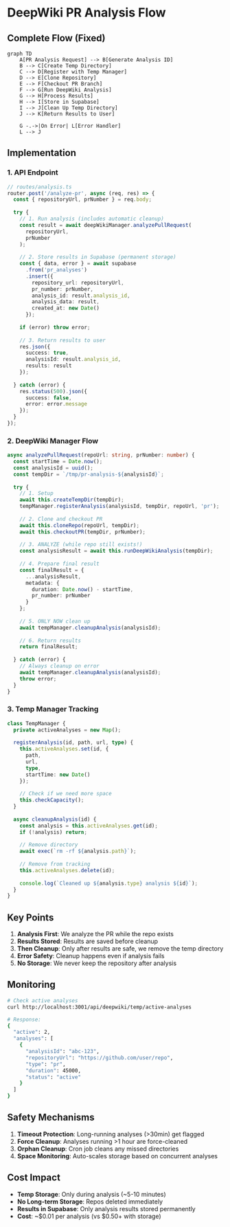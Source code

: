 # DeepWiki PR Analysis Flow

## Complete Flow (Fixed)

```mermaid
graph TD
    A[PR Analysis Request] --> B[Generate Analysis ID]
    B --> C[Create Temp Directory]
    C --> D[Register with Temp Manager]
    D --> E[Clone Repository]
    E --> F[Checkout PR Branch]
    F --> G[Run DeepWiki Analysis]
    G --> H[Process Results]
    H --> I[Store in Supabase]
    I --> J[Clean Up Temp Directory]
    J --> K[Return Results to User]
    
    G -.->|On Error| L[Error Handler]
    L --> J
```

## Implementation

### 1. API Endpoint
```typescript
// routes/analysis.ts
router.post('/analyze-pr', async (req, res) => {
  const { repositoryUrl, prNumber } = req.body;
  
  try {
    // 1. Run analysis (includes automatic cleanup)
    const result = await deepWikiManager.analyzePullRequest(
      repositoryUrl,
      prNumber
    );
    
    // 2. Store results in Supabase (permanent storage)
    const { data, error } = await supabase
      .from('pr_analyses')
      .insert({
        repository_url: repositoryUrl,
        pr_number: prNumber,
        analysis_id: result.analysis_id,
        analysis_data: result,
        created_at: new Date()
      });
    
    if (error) throw error;
    
    // 3. Return results to user
    res.json({
      success: true,
      analysisId: result.analysis_id,
      results: result
    });
    
  } catch (error) {
    res.status(500).json({ 
      success: false,
      error: error.message 
    });
  }
});
```

### 2. DeepWiki Manager Flow
```typescript
async analyzePullRequest(repoUrl: string, prNumber: number) {
  const startTime = Date.now();
  const analysisId = uuid();
  const tempDir = `/tmp/pr-analysis-${analysisId}`;
  
  try {
    // 1. Setup
    await this.createTempDir(tempDir);
    tempManager.registerAnalysis(analysisId, tempDir, repoUrl, 'pr');
    
    // 2. Clone and checkout PR
    await this.cloneRepo(repoUrl, tempDir);
    await this.checkoutPR(tempDir, prNumber);
    
    // 3. ANALYZE (while repo still exists!)
    const analysisResult = await this.runDeepWikiAnalysis(tempDir);
    
    // 4. Prepare final result
    const finalResult = {
      ...analysisResult,
      metadata: {
        duration: Date.now() - startTime,
        pr_number: prNumber
      }
    };
    
    // 5. ONLY NOW clean up
    await tempManager.cleanupAnalysis(analysisId);
    
    // 6. Return results
    return finalResult;
    
  } catch (error) {
    // Always cleanup on error
    await tempManager.cleanupAnalysis(analysisId);
    throw error;
  }
}
```

### 3. Temp Manager Tracking
```typescript
class TempManager {
  private activeAnalyses = new Map();
  
  registerAnalysis(id, path, url, type) {
    this.activeAnalyses.set(id, {
      path,
      url,
      type,
      startTime: new Date()
    });
    
    // Check if we need more space
    this.checkCapacity();
  }
  
  async cleanupAnalysis(id) {
    const analysis = this.activeAnalyses.get(id);
    if (!analysis) return;
    
    // Remove directory
    await exec(`rm -rf ${analysis.path}`);
    
    // Remove from tracking
    this.activeAnalyses.delete(id);
    
    console.log(`Cleaned up ${analysis.type} analysis ${id}`);
  }
}
```

## Key Points

1. **Analysis First**: We analyze the PR while the repo exists
2. **Results Stored**: Results are saved before cleanup
3. **Then Cleanup**: Only after results are safe, we remove the temp directory
4. **Error Safety**: Cleanup happens even if analysis fails
5. **No Storage**: We never keep the repository after analysis

## Monitoring

```bash
# Check active analyses
curl http://localhost:3001/api/deepwiki/temp/active-analyses

# Response:
{
  "active": 2,
  "analyses": [
    {
      "analysisId": "abc-123",
      "repositoryUrl": "https://github.com/user/repo",
      "type": "pr",
      "duration": 45000,
      "status": "active"
    }
  ]
}
```

## Safety Mechanisms

1. **Timeout Protection**: Long-running analyses (>30min) get flagged
2. **Force Cleanup**: Analyses running >1 hour are force-cleaned
3. **Orphan Cleanup**: Cron job cleans any missed directories
4. **Space Monitoring**: Auto-scales storage based on concurrent analyses

## Cost Impact

- **Temp Storage**: Only during analysis (~5-10 minutes)
- **No Long-term Storage**: Repos deleted immediately
- **Results in Supabase**: Only analysis results stored permanently
- **Cost**: ~$0.01 per analysis (vs $0.50+ with storage)